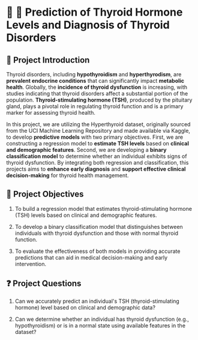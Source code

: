 # 🏥 🦠 Prediction of Thyroid Hormone Levels and Diagnosis of Thyroid Disorders

## 📝 Project Introduction

Thyroid disorders, including **hypothyroidism** and **hyperthyrodism**, are **prevalent endocrine conditions** that can significantly impact **metabolic health**. Globally, the **incidence of thyroid dysfunction** is increasing, with studies indicating that thyroid disorders affect a substantial portion of the population. **Thyroid-stimulating hormone (TSH)**, produced by the pituitary gland, plays a pivotal role in regulating thyroid function and is a primary marker for assessing thyroid health.

In this project, we are utilizing the Hyperthyroid dataset, originally sourced from the UCI Machine Learning Repository and made available via Kaggle, to develop **predictive models** with two primary objectives. First, we are constructing a regression model to **estimate TSH levels** based on **clinical and demographic features**. Second, we are developing a **binary classification model** to determine whether an individual exhibits signs of thyroid dysfunction. By integrating both regression and classification, this projects aims to **enhance early diagnosis** and **support effective clinical decision-making** for thyroid health management.

## 🎯 Project Objectives

1. To build a regression model that estimates thyroid-stimulating hormone (TSH) levels based on clinical and demographic features.

2. To develop a binary classification model that distinguishes between individuals with thyroid dysfunction and those with normal thyroid function.

3. To evaluate the effectiveness of both models in providing accurate predictions that can aid in medical decision-making and early intervention.

## ❓ Project Questions

1. Can we accurately predict an individual's TSH (thyroid-stimulating hormone) level based on clinical and demographic data?

2. Can we determine whether an individual has thyroid dysfunction (e.g., hypothyroidism) or is in a normal state using available features in the dataset?
